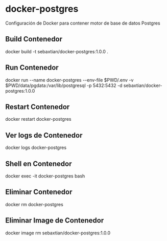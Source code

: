 # docker-postgres
Configuración de Docker para contener motor de base de datos Postgres

## Build Contenedor
docker build -t sebaxtian/docker-postgres:1.0.0 .

## Run Contenedor
docker run --name docker-postgres --env-file $PWD/.env -v $PWD/data/pgdata:/var/lib/postgresql -p 5432:5432 -d sebaxtian/docker-postgres:1.0.0

## Restart Contenedor
docker restart docker-postgres

## Ver logs de Contenedor
docker logs docker-postgres

## Shell en Contenedor
docker exec -it docker-postgres bash

## Eliminar Contenedor
docker rm docker-postgres

## Eliminar Image de Contenedor
docker image rm sebaxtian/docker-postgres:1.0.0

